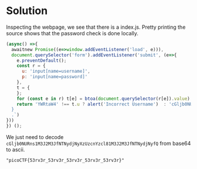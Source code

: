 # Solution

Inspecting the webpage, we see that there is a index.js. Pretty printing the source shows that the password check is done locally.

```js
(async() =>{
  awaitnew Promise((e=>window.addEventListener('load', e))),
  document.querySelector('form').addEventListener('submit', (e=>{
    e.preventDefault();
    const r = {
      u: 'input[name=username]',
      p: 'input[name=password]'
    },
    t = {
    };
    for (const e in r) t[e] = btoa(document.querySelector(r[e]).value).replace(/=/g, '');
    return 'YWRtaW4' !== t.u ? alert('Incorrect Username')  : 'cGljb0NURns1M3J2M3JfNTNydjNyXzUzcnYzcl81M3J2M3JfNTNydjNyfQ' !== t.p ? alert('Incorrect Password')  : void alert(`Correct Password! Your flag is ${atob(t.p)
  }
  .`)
}))
}) ();
```

We just need to decode `cGljb0NURns1M3J2M3JfNTNydjNyXzUzcnYzcl81M3J2M3JfNTNydjNyfQ` from base64 to ascii.

```
"picoCTF{53rv3r_53rv3r_53rv3r_53rv3r_53rv3r}"
```
